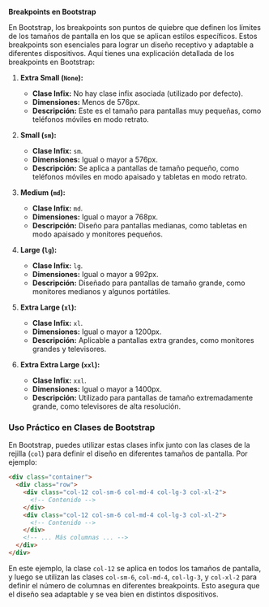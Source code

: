 **Breakpoints en Bootstrap**

En Bootstrap, los breakpoints son puntos de quiebre que definen los límites de los tamaños de pantalla en los que se aplican estilos específicos. Estos breakpoints son esenciales para lograr un diseño receptivo y adaptable a diferentes dispositivos. Aquí tienes una explicación detallada de los breakpoints en Bootstrap:

1. **Extra Small (`None`):**
   - **Clase Infix:** No hay clase infix asociada (utilizado por defecto).
   - **Dimensiones:** Menos de 576px.
   - **Descripción:** Este es el tamaño para pantallas muy pequeñas, como teléfonos móviles en modo retrato.

2. **Small (`sm`):**
   - **Clase Infix:** `sm`.
   - **Dimensiones:** Igual o mayor a 576px.
   - **Descripción:** Se aplica a pantallas de tamaño pequeño, como teléfonos móviles en modo apaisado y tabletas en modo retrato.

3. **Medium (`md`):**
   - **Clase Infix:** `md`.
   - **Dimensiones:** Igual o mayor a 768px.
   - **Descripción:** Diseño para pantallas medianas, como tabletas en modo apaisado y monitores pequeños.

4. **Large (`lg`):**
   - **Clase Infix:** `lg`.
   - **Dimensiones:** Igual o mayor a 992px.
   - **Descripción:** Diseñado para pantallas de tamaño grande, como monitores medianos y algunos portátiles.

5. **Extra Large (`xl`):**
   - **Clase Infix:** `xl`.
   - **Dimensiones:** Igual o mayor a 1200px.
   - **Descripción:** Aplicable a pantallas extra grandes, como monitores grandes y televisores.

6. **Extra Extra Large (`xxl`):**
   - **Clase Infix:** `xxl`.
   - **Dimensiones:** Igual o mayor a 1400px.
   - **Descripción:** Utilizado para pantallas de tamaño extremadamente grande, como televisores de alta resolución.

### Uso Práctico en Clases de Bootstrap

En Bootstrap, puedes utilizar estas clases infix junto con las clases de la rejilla (`col`) para definir el diseño en diferentes tamaños de pantalla. Por ejemplo:

```html
<div class="container">
  <div class="row">
    <div class="col-12 col-sm-6 col-md-4 col-lg-3 col-xl-2">
      <!-- Contenido -->
    </div>
    <div class="col-12 col-sm-6 col-md-4 col-lg-3 col-xl-2">
      <!-- Contenido -->
    </div>
    <!-- ... Más columnas ... -->
  </div>
</div>
```

En este ejemplo, la clase `col-12` se aplica en todos los tamaños de pantalla, y luego se utilizan las clases `col-sm-6`, `col-md-4`, `col-lg-3`, y `col-xl-2` para definir el número de columnas en diferentes breakpoints. Esto asegura que el diseño sea adaptable y se vea bien en distintos dispositivos.